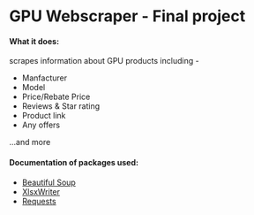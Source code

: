 # GPU Webscraper - Final project

#### What it does: 
scrapes information about GPU products including -
- Manfacturer
- Model
- Price/Rebate Price
- Reviews & Star rating
- Product link
- Any offers

...and more

#### Documentation of packages used:
- [Beautiful Soup](https://www.crummy.com/software/BeautifulSoup/bs4/doc/)
- [XlsxWriter](https://xlsxwriter.readthedocs.io/)
- [Requests](https://2.python-requests.org/en/master/)
